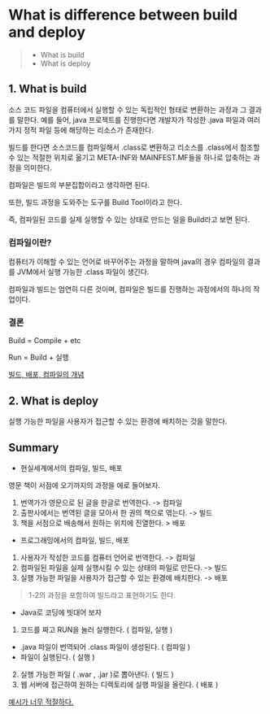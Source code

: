 # What is difference between build and deploy

> * What is build
> * What is deploy

## 1. What is build

소스 코드 파일을 컴퓨터에서 실행할 수 있는 독립적인 형태로 변환하는 과정과 그 결과를 말한다. 예를 들어, java 프로젝트를 진행한다면 개발자가 작성한 .java 파일과 여러 가지 정적 파일 등에 해당하는 리소스가 존재한다. 

빌드를 한다면 소스코드를 컴파일해서 .class로 변환하고 리소스를 .class에서 참조할 수 있는 적절한 위치로 옮기고 META-INF와 MAINFEST.MF들을 하나로 압축하는 과정을 의미한다.

컴파일은 빌드의 부분집합이라고 생각하면 된다.

또한, 빌드 과정을 도와주는 도구를 Build Tool이라고 한다.

즉, 컴파일된 코드를 실제 실행할 수 있는 상태로 만드는 일을 Build라고 보면 된다.

### 컴파일이란?

컴퓨터가 이해할 수 있는 언어로 바꾸어주는 과정을 말하며 java의 경우 컴파일의 결과를 JVM에서 실행 가능한 .class 파일이 생긴다.

컴파일과 빌드는 엄연히 다른 것이며, 컴파일은 빌드를 진행하는 과정에서의 하나의 작업이다. 

### 결론

Build = Compile + etc

Run = Build + 실행 

[빌드, 배포, 컴파일의 개념](https://choseongho93.tistory.com/296)

## 2. What is deploy

실행 가능한 파일을 사용자가 접근할 수 있는 환경에 배치하는 것을 말한다. 

## Summary

* 현실세계에서의 컴파일, 빌드, 배포

영문 책이 서점에 오기까지의 과정을 에로 들어보자.

1. 번역가가 영문으로 된 글을 한글로 번역한다. -> 컴파일
2. 출판사에서는 번역된 글을 모아서 한 권의 책으로 엮는다. -> 빌드
3. 책을 서점으로 배송해서 원하는 위치에 진열한다. > 배포

* 프로그래밍에서의 컴파일, 빌드, 배포

1. 사용자가 작성한 코드를 컴퓨터 언어로 번역한다. -> 컴파일
2. 컴파일된 파일을 실제 실행시킬 수 있는 상태의 파일로 만든다. -> 빌드
3. 실행 가능한 파일을 사용자가 접근할 수 있는 환경에 배치한다. -> 배포

> 1-2의 과정을 포함하여 빌드라고 표현하기도 한다.

* Java로 코딩에 빗대어 보자

1. 코드를 짜고 RUN을 눌러 실행한다. ( 컴파일, 실행 )

- .java 파일이 번역되어 .class 파일이 생성된다. ( 컴파일 )
- 파일이 실행된다. ( 실행 )
2. 실행 가능한 파일 ( .war , .jar )로 뽑아낸다. ( 빌드 )
3. 웹 서버에 접근하여 원하는 디렉토리에 실행 파일을 올린다. ( 배포 )

[예시가 너무 적절하다.](https://yuja-kong.tistory.com/158)